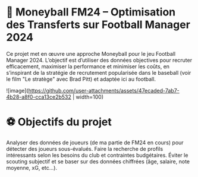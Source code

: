 # 🧠 Moneyball FM24 – Optimisation des Transferts sur Football Manager 2024

Ce projet met en œuvre une approche Moneyball pour le jeu Football Manager 2024. L’objectif est d’utiliser des données objectives pour recruter efficacement, maximiser la performance et minimiser les coûts, en s’inspirant de la stratégie de recrutement popularisée dans le baseball (voir le film "Le stratège" avec Brad Pitt) et adaptée ici au football.

![image](https://github.com/user-attachments/assets/47ecaded-7ab7-4b28-a8f0-cca13ce2b532 | width=100)

# ⚽ Objectifs du projet

Analyser des données de joueurs (de ma partie de FM24 en cours) pour détecter des joueurs sous-évalués.
Faire la recherche de profils intéressants selon les besoins du club et contraintes budgétaires.
Éviter le scouting subjectif et se baser sur des données chiffrées (âge, salaire, note moyenne, xG, etc...).
